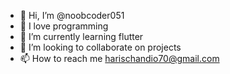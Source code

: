 - 👋 Hi, I’m @noobcoder051
- 👀 I love programming
- 🌱 I’m currently learning flutter
- 💞️ I’m looking to collaborate on projects
- 📫 How to reach me harischandio70@gmail.com

<!---
noobcoder051/noobcoder051 is a ✨ special ✨ repository because its `README.md` (this file) appears on your GitHub profile.
You can click the Preview link to take a look at your changes.
--->
